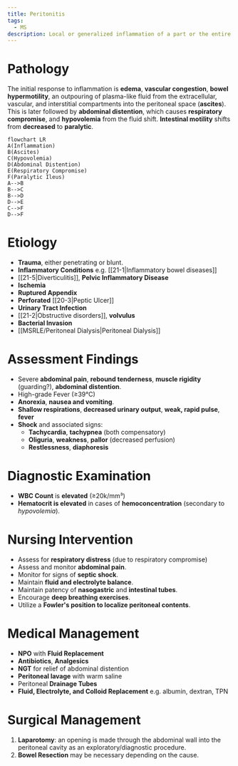```yaml
---
title: Peritonitis
tags:
  - MS
description: Local or generalized inflammation of a part or the entire parietal and visceral surfaces of the abdominal cavity.
---
```

# Pathology
The initial response to inflammation is **edema**, **vascular congestion**, **bowel hypermotility**, an outpouring of plasma-like fluid from the extracellular, vascular, and interstitial compartments into the peritoneal space (**ascites**). This is later followed by **abdominal distention**, which causes **respiratory compromise**, and **hypovolemia** from the fluid shift. **Intestinal motility** shifts from **decreased** to **paralytic**.
```mermaid
flowchart LR
A(Inflammation)
B(Ascites)
C(Hypovolemia)
D(Abdominal Distention)
E(Respiratory Compromise)
F(Paralytic Ileus)
A-->B
B-->C
B-->D
D-->E
C-->F
D-->F
```
# Etiology
- **Trauma**, either penetrating or blunt.
- **Inflammatory Conditions** e.g. [[21-1|Inflammatory bowel diseases]]
- [[21-5|Diverticulitis]], **Pelvic Inflammatory Disease**
- **Ischemia**
- **Ruptured Appendix**
- **Perforated** [[20-3|Peptic Ulcer]]
- **Urinary Tract Infection**
- [[21-2|Obstructive disorders]], **volvulus**
- **Bacterial Invasion**
- [[MSRLE/Peritoneal Dialysis|Peritoneal Dialysis]]
# Assessment Findings
- Severe **abdominal pain**, **rebound tenderness**, **muscle rigidity** (guarding?), **abdominal distention**.
- High-grade Fever (≥39°C)
- **Anorexia**, **nausea and vomiting**.
- **Shallow respirations**, **decreased urinary output**, **weak, rapid pulse**, **fever**
- **Shock** and associated signs:
	- **Tachycardia**, **tachypnea** (both compensatory)
	- **Oliguria**, **weakness**, **pallor** (decreased perfusion)
	- **Restlessness**, **diaphoresis**
# Diagnostic Examination
- **WBC Count** is **elevated** (≥20k/mm³)
- **Hematocrit is elevated** in cases of **hemoconcentration** (secondary to *hypovolemia*).
# Nursing Intervention
- Assess for **respiratory distress** (due to respiratory compromise)
- Assess and monitor **abdominal pain**.
- Monitor for signs of **septic shock**.
- Maintain **fluid and electrolyte balance**.
- Maintain patency of **nasogastric** and **intestinal tubes**.
- Encourage **deep breathing exercises**.
- Utilize a **Fowler's position to localize peritoneal contents**.
# Medical Management
- **NPO** with **Fluid Replacement**
- **Antibiotics**, **Analgesics**
- **NGT** for relief of abdominal distention
- **Peritoneal lavage** with warm saline
- Peritoneal **Drainage Tubes**
- **Fluid, Electrolyte, and Colloid Replacement** e.g. albumin, dextran, TPN
# Surgical Management
1. **Laparotomy**: an opening is made through the abdominal wall into the peritoneal cavity as an exploratory/diagnostic procedure.
2. **Bowel Resection** may be necessary depending on the cause.